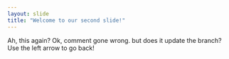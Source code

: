 ```yaml
---
layout: slide
title: "Welcome to our second slide!"
---
```

Ah, this again? Ok, comment gone wrong. but does it update the branch?
Use the left arrow to go back!
 
